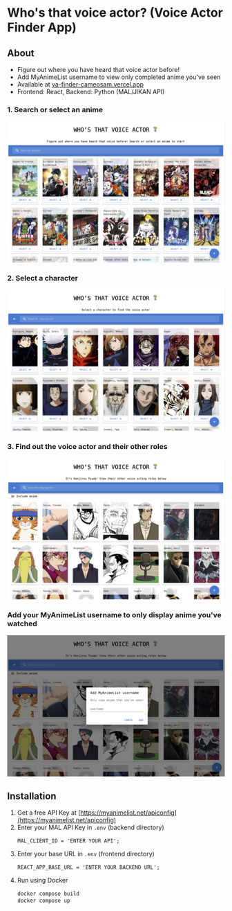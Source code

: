 # Who's that voice actor? (Voice Actor Finder App)

## About
* Figure out where you have heard that voice actor before!
* Add MyAnimeList username to view only completed anime you've seen
* Available at [va-finder-cameosam.vercel.app](https://va-finder-cameosam.vercel.app/)
* Frontend: React, Backend: Python (MAL/JIKAN API)

### 1. Search or select an anime
<img src = "media/main_page.png" width = 600> 

### 2. Select a character
<img src = "media/characters.png" width = 600> 

### 3. Find out the voice actor and their other roles
<img src = "media/voice_actor_roles.png" width = 600> 

### Add your MyAnimeList username to only display anime you've watched
<img src = "media/mal_username.png" width = 600> 

## Installation

1. Get a free API Key at [https://myanimelist.net/apiconfig](https://myanimelist.net/apiconfig)
2. Enter your MAL API Key in `.env` (backend directory)
   ```
   MAL_CLIENT_ID = 'ENTER YOUR API';
   ```
3. Enter your base URL in `.env` (frontend directory)
   ```
   REACT_APP_BASE_URL = 'ENTER YOUR BACKEND URL';
   ```
4. Run using Docker
   ```
   docker compose build
   docker compose up
   ```
